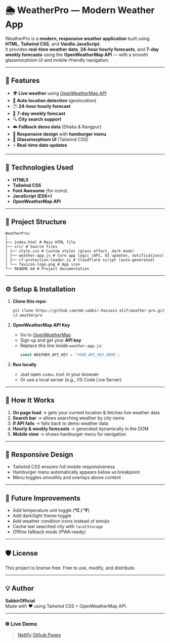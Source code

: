 # 🌦️ WeatherPro — Modern Weather App

WeatherPro is a **modern, responsive weather application** built using **HTML**, **Tailwind CSS**, and **Vanilla JavaScript**.  
It provides **real-time weather data**, **24-hour hourly forecasts**, and **7-day weekly forecasts** using the **OpenWeatherMap API** — with a smooth glassmorphism UI and mobile-friendly navigation.

---

## 🚀 Features

- 🌍 **Live weather** using [OpenWeatherMap API](https://openweathermap.org/api)
- 📍 **Auto location detection** (geolocation)
- 🕐 **24-hour hourly forecast**
- 📅 **7-day weekly forecast**
- 🔍 **City search support**
- ☁️ **Fallback demo data** (Dhaka & Rangpur)
- 📱 **Responsive design** with **hamburger menu**
- 🎨 **Glassmorphism UI** (Tailwind CSS)
- ⚡ **Real-time date updates**

---

## 🧩 Technologies Used

- **HTML5**
- **Tailwind CSS**
- **Font Awesome** (for icons)
- **JavaScript (ES6+)**
- **OpenWeatherMap API**

---

## 📂 Project Structure

```
WeatherPro/
│
├── index.html # Main HTML file
├── src/ # Source files
│ ├── style.css # Custom styles (glass effect, dark mode)
│ ├── weather-app.js # Core app logic (API, UI updates, notifications)
│ ├── cf-protection-loader.js # Cloudflare script (auto-generated)
│ └── favicon-logo.png # App icon
└── README.md # Project documentation
```

---

## ⚙️ Setup & Installation

1. **Clone this repo:**
   ```bash
   git clone https://github.com/md-sabbir-hossain-alif/weather-pro.git
   cd weatherpro
   ```

2. **OpenWeatherMap API Key**
   - Go to [OpenWeatherMap](https://openweathermap.org/api)
   - Sign up and get your **API key**
   - Replace this line inside `weather-app.js`:
     ```js
     const WEATHER_API_KEY = 'YOUR_API_KEY_HERE';
     ```

3. **Run locally**
   - Just open `index.html` in your browser
   - Or use a local server (e.g., VS Code Live Server)

---

## 🧠 How It Works

1. **On page load** → gets your current location & fetches live weather data  
2. **Search bar** → allows searching weather by city name  
3. **If API fails** → falls back to demo weather data  
4. **Hourly & weekly forecasts** → generated dynamically in the DOM  
5. **Mobile view** → shows hamburger menu for navigation  

---

## 📱 Responsive Design

- Tailwind CSS ensures full mobile responsiveness  
- Hamburger menu automatically appears below `md` breakpoint  
- Menu toggles smoothly and overlays above content  

---

## 🧰 Future Improvements

- Add temperature unit toggle (**°C / °F**)
- Add dark/light theme toggle
- Add weather condition icons instead of emojis
- Cache last searched city with `localStorage`
- Offline fallback mode (PWA-ready)

---

## 🛡️ License

This project is license free. Free to use, modify, and distribute.

---

## 💡 Author

**SabbirOfficial**  
Made with ❤️ using Tailwind CSS + OpenWeatherMap API.

---

### 🌐 Live Demo

> [Netlify](https://spectacular-speculoos-d73345.netlify.app/)
> [Github Pages](https://md-sabbir-hossain-alif.github.io/weather-pro/)